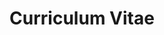 ---
layout: default
title: "Curriculum Vitae"
icon: fas fa-info-circle
description: "A comprehensive overview of my professional journey and achievements."
icon: fa fa-id-badge
order: 4
toc: true
permalink: /cv-tab/
redirect_to: /cv/
---